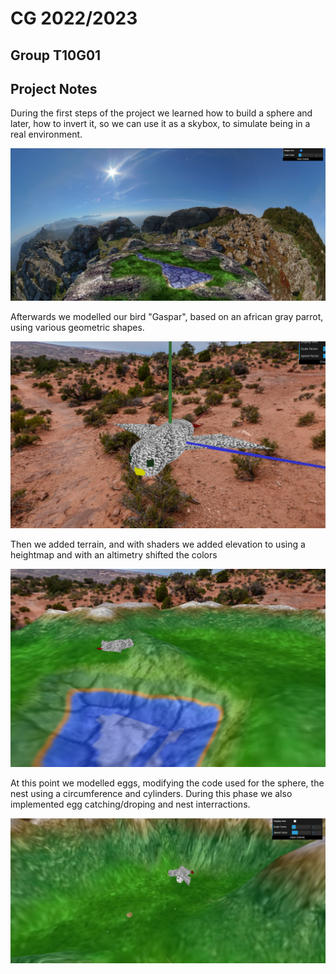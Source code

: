 # CG 2022/2023
## Group T10G01
## Project Notes

During the first steps of the project we learned how to build a sphere and later, how to invert it, so we can use it as a skybox, to simulate being in a real environment.

![Screenshot 1](screenshots/cg-t10g01-proj-1.png)

Afterwards we modelled our bird "Gaspar", based on an african gray parrot, using various geometric shapes.

![Screenshot 2](screenshots/cg-t10g01-proj-2.png)

Then we added terrain, and with shaders we added elevation to using a heightmap and with an altimetry shifted the colors

![Screenshot 3](screenshots/cg-t10g01-proj-3.png)

At this point we modelled eggs, modifying the code used for the sphere, the nest using a circumference and cylinders.
During this phase we also implemented egg catching/droping and nest interractions.

![Screenshot 4](screenshots/cg-t10g01-proj-4.png)